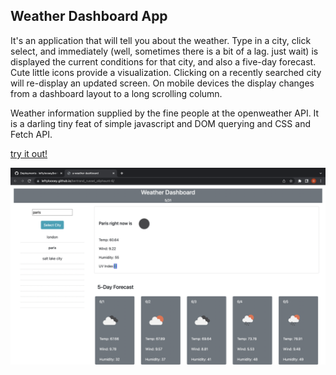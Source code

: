 ## Weather Dashboard App

It's an application that will tell you about the weather. Type in a city, click
select, and immediately (well, sometimes there is a bit of a lag. just wait)
is displayed the current conditions for that city, and also a five-day forecast.
Cute little icons provide a visualization. Clicking on a recently searched
city will re-display an updated screen. On mobile devices the display changes
from a dashboard layout to a long scrolling column.

Weather information supplied by the fine people at the openweather API. It is a darling tiny feat of simple javascript and DOM querying and
CSS and Fetch API.

[try it out!](https://leftyloosey.github.io/bertrand_russel_oliphaunt-6/)

![screen](screen.png)
